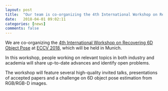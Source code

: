 ```yaml
---
layout: post
title:  "Our team is co-organizing the 4th International Workshop on Recovering 6D Object Pose, in conjuction with ECCV 2018. It will be held in Munich."
date:   2018-04-01 09:02:11
categories: [news]
comments: false
---
```


We are co-organizing the <a href="http://cmp.felk.cvut.cz/sixd/workshop_2018/">4th International Workshop on Recovering 6D Object Pose</a> at <a href="https://eccv2018.org/">ECCV 2018</a>, which will be held in Munich.

In this workshop, people working on relevant topics in both industry and academia will share up-to-date advances and identify open problems. 

The workshop will feature several high-quality invited talks, presentations of accepted papers and a challenge on 6D object pose estimation from RGB/RGB-D images.



